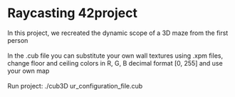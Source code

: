 #  Raycasting 42project
In this project, we recreated the dynamic scope of a 3D maze from the first person<br/><br/>
In the .cub file you can substitute your own wall textures using .xpm files, change floor and ceiling colors in R, G, B decimal format [0, 255] and use your own map<br/><br/>
Run project: ./cub3D ur_configuration_file.cub<br/>

